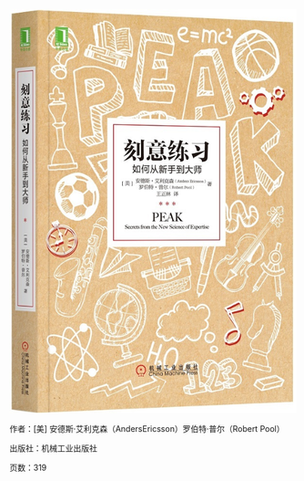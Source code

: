 
![](https://github.com/valhongli/BookReading/blob/master/2018/KeYiLianXi.jpg)

作者：[美] 安德斯·艾利克森（AndersEricsson）罗伯特·普尔（Robert Pool）

出版社：机械工业出版社

页数：319
